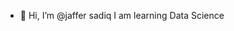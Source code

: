 - 👋 Hi, I’m @jaffer sadiq
I am learning Data Science


<!---
jaffersadiqr/jaffersadiqr is a ✨ special ✨ repository because its `README.md` (this file) appears on your GitHub profile.
You can click the Preview link to take a look at your changes.
--->
